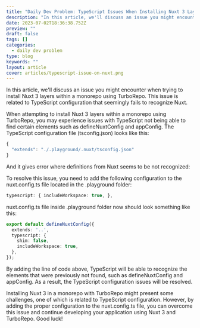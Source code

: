 ```yaml
---
title: "Daily Dev Problem: TypeScript Issues When Installing Nuxt 3 Layer in a Monorepo"
description: "In this article, we'll discuss an issue you might encounter when trying to install Nuxt 3 layers within a monorepo using TurboRepo. This issue is related to TypeScript configuration that seemingly fails to recognize Nuxt."
date: 2023-07-02T18:36:38.752Z
preview: ""
draft: false
tags: []
categories:
  - daily dev problem
type: blog
keywords: ""
layout: article
cover: articles/typescript-issue-on-nuxt.png
---
```

In this article, we'll discuss an issue you might encounter when trying to install Nuxt 3 layers within a monorepo using TurboRepo. This issue is related to TypeScript configuration that seemingly fails to recognize Nuxt.

When attempting to install Nuxt 3 layers within a monorepo using TurboRepo, you may experience issues with TypeScript not being able to find certain elements such as defineNuxtConfig and appConfig. The TypeScript configuration file (tsconfig.json) looks like this:

```ts
{
  "extends": "./.playground/.nuxt/tsconfig.json"
}
```

And it gives error where definitions from Nuxt seems to be not recognized:

To resolve this issue, you need to add the following configuration to the nuxt.config.ts file located in the .playground folder:

```ts
typescript: { includeWorkspace: true, },
```

nuxt.config.ts file inside .playground folder now should look something like this:

```ts
export default defineNuxtConfig({
  extends: '..',
  typescript: {
    shim: false,
    includeWorkspace: true,
  },
});
```

By adding the line of code above, TypeScript will be able to recognize the elements that were previously not found, such as defineNuxtConfig and appConfig. As a result, the TypeScript configuration issues will be resolved.

Installing Nuxt 3 in a monorepo with TurboRepo might present some challenges, one of which is related to TypeScript configuration. However, by adding the proper configuration to the nuxt.config.ts file, you can overcome this issue and continue developing your application using Nuxt 3 and TurboRepo. Good luck!